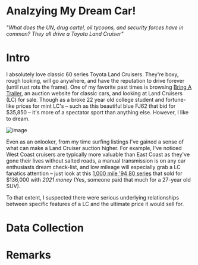 # Analzying My Dream Car! 

*"What does the UN, drug cartel, oil tycoons, and security forces have in common? They all drive a Toyota Land Cruiser"*

# Intro
I absolutely love classic 60 series Toyota Land Cruisers. They're boxy, rough looking, will go anywhere, and have the reputation to drive forever (until rust rots the frame). One of my favorite past times is browsing [Bring A Trailer](https://bringatrailer.com/toyota/land-cruiser-fj60-fj62/), an auction website for classic cars, and looking at Land Cruisers (LC) for sale. Though as a broke 22 year old college student and fortune-like prices for mint LC's – such as this beautiful blue FJ62 that bid for $35,850 – it's more of a spectator sport than anything else. However, I like to dream. 

![image](https://user-images.githubusercontent.com/89032804/159414176-32d351f0-448f-4798-9f6a-601ac810d792.png)

Even as an onlooker, from my time surfing listings I've gained a sense of what can make a Land Cruiser auction higher. For example, I've noticed West Coast cruisers are typically more valuable than East Coast as they've gone their lives without salted roads, a manual transmission is on any car enthusiasts dream check-list, and low mileage will especially grab a LC fanatics attention – just look at this [1,000 mile '94 80 series](https://bringatrailer.com/listing/1994-toyota-land-cruiser-fj80-24/) that sold for $136,000 with _2021 money_ (Yes, someone paid that much for a 27-year old SUV).

To that extent, I suspected there were serious underlying relationships between specific features of a LC and the ultimate price it would sell for. 


# Data Collection


# Remarks

